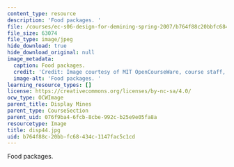 ```yaml
---
content_type: resource
description: 'Food packages. '
file: /courses/ec-s06-design-for-demining-spring-2007/b764f88c20bbfc68434c1147fac5c1cd_disp44.jpg
file_size: 63074
file_type: image/jpeg
hide_download: true
hide_download_original: null
image_metadata:
  caption: Food packages.
  credit: 'Credit: Image courtesy of MIT OpenCourseWare, course staff, and students.'
  image-alt: 'Food packages. '
learning_resource_types: []
license: https://creativecommons.org/licenses/by-nc-sa/4.0/
ocw_type: OCWImage
parent_title: Display Mines
parent_type: CourseSection
parent_uid: 076f9ba4-6fcb-8cbe-992c-b25e9e05fa8a
resourcetype: Image
title: disp44.jpg
uid: b764f88c-20bb-fc68-434c-1147fac5c1cd
---
```

Food packages. 